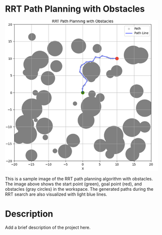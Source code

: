 # RRT Path Planning with Obstacles

![RRT Path Planning](RRT.png)

This is a sample image of the RRT path planning algorithm with obstacles. The image above shows the start point (green), goal point (red), and obstacles (gray circles) in the workspace. The generated paths during the RRT search are also visualized with light blue lines.

# Description

Add a brief description of the project here.
